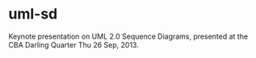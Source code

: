 uml-sd
======

Keynote presentation on UML 2.0 Sequence Diagrams, presented at the CBA Darling Quarter Thu 26 Sep, 2013.
